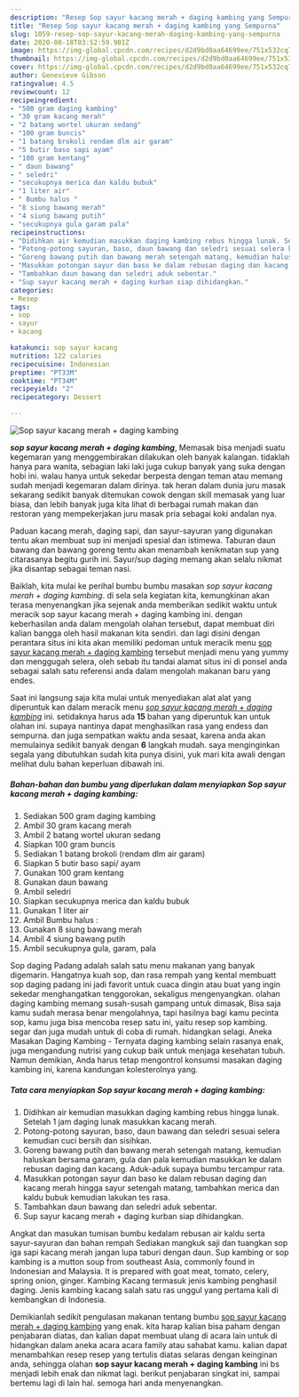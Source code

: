 ```yaml
---
description: "Resep Sop sayur kacang merah + daging kambing yang Sempurna"
title: "Resep Sop sayur kacang merah + daging kambing yang Sempurna"
slug: 1059-resep-sop-sayur-kacang-merah-daging-kambing-yang-sempurna
date: 2020-08-18T03:52:59.901Z
image: https://img-global.cpcdn.com/recipes/d2d9bd0aa64699ee/751x532cq70/sop-sayur-kacang-merah-daging-kambing-foto-resep-utama.jpg
thumbnail: https://img-global.cpcdn.com/recipes/d2d9bd0aa64699ee/751x532cq70/sop-sayur-kacang-merah-daging-kambing-foto-resep-utama.jpg
cover: https://img-global.cpcdn.com/recipes/d2d9bd0aa64699ee/751x532cq70/sop-sayur-kacang-merah-daging-kambing-foto-resep-utama.jpg
author: Genevieve Gibson
ratingvalue: 4.5
reviewcount: 12
recipeingredient:
- "500 gram daging kambing"
- "30 gram kacang merah"
- "2 batang wortel ukuran sedang"
- "100 gram buncis"
- "1 batang brokoli rendam dlm air garam"
- "5 butir baso sapi ayam"
- "100 gram kentang"
- " daun bawang"
- " seledri"
- "secukupnya merica dan kaldu bubuk"
- "1 liter air"
- " Bumbu halus "
- "8 siung bawang merah"
- "4 siung bawang putih"
- "secukupnya gula garam pala"
recipeinstructions:
- "Didihkan air kemudian masukkan daging kambing rebus hingga lunak. Setelah 1 jam daging lunak masukkan kacang merah."
- "Potong-potong sayuran, baso, daun bawang dan seledri sesuai selera kemudian cuci bersih dan sisihkan."
- "Goreng bawang putih dan bawang merah setengah matang, kemudian haluskan bersama garam, gula dan pala kemudian masukkan ke dalam rebusan daging dan kacang. Aduk-aduk supaya bumbu tercampur rata."
- "Masukkan potongan sayur dan baso ke dalam rebusan daging dan kacang merah hingga sayur setengah matang, tambahkan merica dan kaldu bubuk kemudian lakukan tes rasa."
- "Tambahkan daun bawang dan seledri aduk sebentar."
- "Sup sayur kacang merah + daging kurban siap dihidangkan."
categories:
- Resep
tags:
- sop
- sayur
- kacang

katakunci: sop sayur kacang 
nutrition: 122 calories
recipecuisine: Indonesian
preptime: "PT33M"
cooktime: "PT34M"
recipeyield: "2"
recipecategory: Dessert

---
```



![Sop sayur kacang merah + daging kambing](https://img-global.cpcdn.com/recipes/d2d9bd0aa64699ee/751x532cq70/sop-sayur-kacang-merah-daging-kambing-foto-resep-utama.jpg)

<b><i>sop sayur kacang merah + daging kambing</i></b>, Memasak bisa menjadi suatu kegemaran yang menggembirakan dilakukan oleh banyak kalangan. tidaklah hanya para wanita, sebagian laki laki juga cukup banyak yang suka dengan hobi ini. walau hanya untuk sekedar berpesta dengan teman atau memang sudah menjadi kegemaran dalam dirinya. tak heran dalam dunia juru masak sekarang sedikit banyak ditemukan cowok dengan skill memasak yang luar biasa, dan lebih banyak juga kita lihat di berbagai rumah makan dan restoran yang mempekerjakan juru masak pria sebagai koki andalan nya.

Paduan kacang merah, daging sapi, dan sayur-sayuran yang digunakan tentu akan membuat sup ini menjadi spesial dan istimewa. Taburan daun bawang dan bawang goreng tentu akan menambah kenikmatan sup yang citarasanya begitu gurih ini. Sayur/sup daging memang akan selalu nikmat jika disantap sebagai teman nasi.

Baiklah, kita mulai ke perihal bumbu bumbu masakan <i>sop sayur kacang merah + daging kambing</i>. di sela sela kegiatan kita, kemungkinan akan terasa menyenangkan jika sejenak anda memberikan sedikit waktu untuk meracik sop sayur kacang merah + daging kambing ini. dengan keberhasilan anda dalam mengolah olahan tersebut, dapat membuat diri kalian bangga oleh hasil makanan kita sendiri. dan lagi disini dengan perantara situs ini kita akan memiliki pedoman untuk meracik menu <u>sop sayur kacang merah + daging kambing</u> tersebut menjadi menu yang yummy dan menggugah selera, oleh sebab itu tandai alamat situs ini di ponsel anda sebagai salah satu referensi anda dalam mengolah makanan baru yang endes.


Saat ini langsung saja kita mulai untuk menyediakan alat alat yang diperuntuk kan dalam meracik menu <u><i>sop sayur kacang merah + daging kambing</i></u> ini. setidaknya harus ada <b>15</b> bahan yang diperuntuk kan untuk olahan ini. supaya nantinya dapat menghasilkan rasa yang endess dan sempurna. dan juga sempatkan waktu anda sesaat, karena anda akan memulainya sedikit banyak dengan <b>6</b> langkah mudah. saya menginginkan segala yang dibutuhkan sudah kita punya disini, yuk mari kita awali dengan melihat dulu bahan keperluan dibawah ini.

<!--inarticleads1-->

##### Bahan-bahan dan bumbu yang diperlukan dalam menyiapkan Sop sayur kacang merah + daging kambing:

1. Sediakan 500 gram daging kambing
1. Ambil 30 gram kacang merah
1. Ambil 2 batang wortel ukuran sedang
1. Siapkan 100 gram buncis
1. Sediakan 1 batang brokoli (rendam dlm air garam)
1. Siapkan 5 butir baso sapi/ ayam
1. Gunakan 100 gram kentang
1. Gunakan  daun bawang
1. Ambil  seledri
1. Siapkan secukupnya merica dan kaldu bubuk
1. Gunakan 1 liter air
1. Ambil  Bumbu halus :
1. Gunakan 8 siung bawang merah
1. Ambil 4 siung bawang putih
1. Ambil secukupnya gula, garam, pala


Sop daging Padang adalah salah satu menu makanan yang banyak digemarin. Hangatnya kuah sop, dan rasa rempah yang kental membuatt sop daging padang ini jadi favorit untuk cuaca dingin atau buat yang ingin sekedar menghangatkan tenggorokan, sekaligus mengenyangkan. olahan daging kambing memang susah-susah gampang untuk dimasak, Bisa saja kamu sudah merasa benar mengolahnya, tapi hasilnya bagi kamu pecinta sop, kamu juga bisa mencoba resep satu ini, yaitu resep sop kambing. segar dan juga mudah untuk di coba di rumah. hidangkan selagi. Aneka Masakan Daging Kambing - Ternyata daging kambing selain rasanya enak, juga mengandung nutrisi yang cukup baik untuk menjaga kesehatan tubuh. Namun demikian, Anda harus tetap mengontrol konsumsi masakan daging kambing ini, karena kandungan kolesterolnya yang. 

<!--inarticleads2-->

##### Tata cara menyiapkan Sop sayur kacang merah + daging kambing:

1. Didihkan air kemudian masukkan daging kambing rebus hingga lunak. Setelah 1 jam daging lunak masukkan kacang merah.
1. Potong-potong sayuran, baso, daun bawang dan seledri sesuai selera kemudian cuci bersih dan sisihkan.
1. Goreng bawang putih dan bawang merah setengah matang, kemudian haluskan bersama garam, gula dan pala kemudian masukkan ke dalam rebusan daging dan kacang. Aduk-aduk supaya bumbu tercampur rata.
1. Masukkan potongan sayur dan baso ke dalam rebusan daging dan kacang merah hingga sayur setengah matang, tambahkan merica dan kaldu bubuk kemudian lakukan tes rasa.
1. Tambahkan daun bawang dan seledri aduk sebentar.
1. Sup sayur kacang merah + daging kurban siap dihidangkan.


Angkat dan masukan tumisan bumbu kedalam rebusan air kaldu serta sayur-sayuran dan bahan rempah Sediakan mangkuk saji dan tuangkan sop iga sapi kacang merah jangan lupa taburi dengan daun. Sup kambing or sop kambing is a mutton soup from southeast Asia, commonly found in Indonesian and Malaysia. It is prepared with goat meat, tomato, celery, spring onion, ginger. Kambing Kacang termasuk jenis kambing penghasil daging. Jenis kambing kacang salah satu ras unggul yang pertama kali di kembangkan di Indonesia. 

Demikianlah sedikit pengulasan makanan tentang bumbu <u>sop sayur kacang merah + daging kambing</u> yang enak. kita harap kalian bisa paham dengan penjabaran diatas, dan kalian dapat membuat ulang di acara lain untuk di hidangkan dalam aneka acara acara family atau sahabat kamu. kalian dapat menambahkan resep resep yang tertulis diatas selaras dengan keinginan anda, sehingga olahan <b>sop sayur kacang merah + daging kambing</b> ini bs menjadi lebih enak dan nikmat lagi. berikut penjabaran singkat ini, sampai bertemu lagi di lain hal. semoga hari anda menyenangkan.
